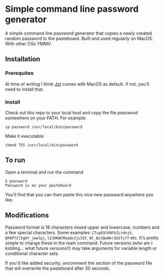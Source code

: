 # Simple command line password generator

A simple command line password generator that copies a newly created random password to the pasteboard. Built and used regularly on MacOS. With other OSs YMMV.

## Installation

### Prerequites
At time of writing I think [Jot](http://support.moonpoint.com/os/os-x/man/jot.html) comes with MacOS as default. if not, you'll need to install that.

### Install
Check out this repo to your local host and copy the file _password_ somewhere on your PATH. For example:

```shell
cp password /usr/local/bin/password
```

Make it executable:

```shell
chmod 755 /usr/local/bin/password
```

## To run
Open a terminal and run the command 

```shell
$ password
Password is on your pasteboard
```

You'll find that you can then paste this nice new password anywhere you like.

## Modifications

Password format is 18 characters mixed upper and lowercase, numbers and a few special characters. Some examples: `CTupE9lKNfk2LtdnjV`, `QPAP7Il5g6Y_jwwlpj`, `lZJHKWCMaaQnJju3IF`, `Wl_Bz3QwAKr1USTs77` etc. It's pretty simple to change these in the main command. Future versions (who am I kidding... what future versions!!) may take arguments for variable length or conditional character sets.


If you'd like added security, uncomment the section of the password file that will overwrite the pasteboard after 30 seconds.
